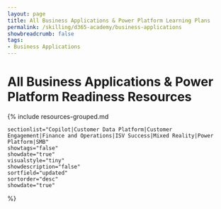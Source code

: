 ```yaml
---
layout: page
title: All Business Applications & Power Platform Learning Plans
permalink: /skilling/d365-academy/business-applications
showbreadcrumb: false
tags:
- Business Applications
---
```


# All Business Applications & Power Platform Readiness Resources

{% include resources-grouped.md

    sectionlist="Copilot|Customer Data Platform|Customer Engagement|Finance and Operations|ISV Success|Mixed Reality|Power Platform|SMB"
    showtags="false"
    showdate="true"
    visualstyle="tiny"
    showdescription="false"
    sortfield="updated"
    sortorder="desc"
    showdate="true"
%}